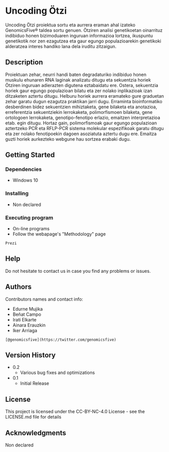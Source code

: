 # Uncoding Ötzi

Uncoding Ötzi proiektua sortu eta aurrera eraman ahal izateko GenomicsFive® taldea sortu genuen. Ötziren analisi genetikoetan oinarrituz indibiduo honen bizimoduaren inguruan informazioa lortzea, ikuspuntu genetikotik nor zen ezagutzea eta gaur egungo populazioarekin genetikoki alderatzea interes handiko lana dela iruditu zitzaigun.

## Description

Proiektuan zehar, neurri handi baten degradaturiko indibiduo honen muskulu ehunaren RNA laginak analizatu ditugu eta sekuentzia horiek Ötziren inguruan adierazten digutena eztabaidatu ere. Ostera, sekuentzia horiek gaur egungo populazioan bilatu eta zer nolako inplikazioak izan ditzaketen aztertu ditugu. 
Helburu horiek aurrera eramateko gure graduetan zehar garatu dugun ezagutza praktikan jarri dugu. Erraminta bioinformatiko desberdinen bidez sekuentzien mihiztaketa, gene bilaketa eta anotazioa, erreferentzia sekuentziekin lerrokaketa, polimorfismoen bilaketa, gene ortologoen lerrokaketa, genotipo-fenotipo erlazio, emaitzen interpretazioa etab. egin ditugu. Hortaz gain, polimorfismoak gaur egungo populazioan aztertzeko PCR eta RFLP-PCR sistema molekular espezifikoak garatu ditugu eta zer nolako fenotipoekin dagoen asoziatuta aztertu dugu ere. Emaitza guzti horiek aurkezteko webgune hau sortzea erabaki dugu.

## Getting Started

### Dependencies

* Windows 10

### Installing

* Non declared

### Executing program

* On-line programs
* Follow the webapage's "Methodology" page
```
Prezi
```

## Help

Do not hesitate to contact us in case you find any problems or issues.

## Authors

Contributors names and contact info:

* Edurne Mujika
* Beñat Campo
* Irati Elkarte
* Ainara Erauzkin
* Iker Arriaga
```
[@genomicsfive](https://twitter.com/genomicsfive)
```

## Version History

* 0.2
    * Various bug fixes and optimizations
* 0.1
    * Initial Release

## License

This project is licensed under the CC-BY-NC-4.0 License - see the LICENSE.md file for details

## Acknowledgments

Non declared
